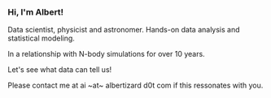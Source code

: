 ### Hi, I'm Albert!

Data scientist, physicist and astronomer. Hands-on data analysis and statistical modeling.

In a relationship with N-body simulations for over 10 years.

Let's see what data can tell us!

Please contact me at ai \~at\~ albertizard d0t com if this ressonates with you.

<!--
**albertizard/albertizard** is a ✨ _special_ ✨ repository because its `README.md` (this file) appears on your GitHub profile.

Here are some ideas to get you started:

- 🔭 I’m currently working on ...
- 🌱 I’m currently learning ...
- 👯 I’m looking to collaborate on ...
- 🤔 I’m looking for help with ...
- 💬 Ask me about ...
- 📫 How to reach me: ...
- 😄 Pronouns: ...
- ⚡ Fun fact: ...
-->
